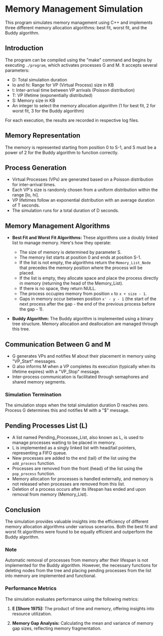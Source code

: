 # Memory Management Simulation

This program simulates memory management using C++ and implements three different memory allocation algorithms: best fit, worst fit, and the Buddy algorithm.

## Introduction
The program can be compiled using the "make" command
and begins by executing `./program`, which activates processes G and M. It accepts several parameters:

- D: Total simulation duration
- lo and hi: Range for VP (Virtual Process) size in KB
- t: Inter-arrival time between VP arrivals (Poisson distribution)
- T: VP lifetime (exponentially distributed)
- S: Memory size in KB
- An integer to select the memory allocation algorithm (1 for best fit, 2 for worst fit, 3 for the Buddy algorithm)

For each execution, the results are recorded in respective log files.

## Memory Representation

The memory is represented starting from position 0 to S-1, and S must be a power of 2 for the Buddy algorithm to function correctly.

## Process Generation

- Virtual Processes (VPs) are generated based on a Poisson distribution for inter-arrival times.
- Each VP's size is randomly chosen from a uniform distribution within the range [lo, hi].
- VP lifetimes follow an exponential distribution with an average duration of T seconds.
- The simulation runs for a total duration of D seconds.

## Memory Management Algorithms

- **Best Fit and Worst Fit Algorithms:** These algorithms use a doubly linked list to manage memory. Here's how they operate:
  
  - The size of memory is determined by parameter S.
  - The memory list starts at position 0 and ends at position S-1.
  - If the list is not empty, the algorithms return the `Memory_List_Node` that precedes the memory position where the process will be placed.
  - If the list is empty, they allocate space and place the process directly in memory (returning the head of the Memory_List).
  - If there is no space, they return NULL.
  - The process occupies memory from position `x` to `x + size - 1`.
  - Gaps in memory occur between position `x' - y - 1` (the start of the next process after the gap - the end of the previous process before the gap - 1).

- **Buddy Algorithm:** The Buddy algorithm is implemented using a binary tree structure. Memory allocation and deallocation are managed through this tree.

## Communication Between G and M

- G generates VPs and notifies M about their placement in memory using "VP_Start" messages.
- G also informs M when a VP completes its execution (typically when its lifetime expires) with a "VP_Stop" message.
- Inter-process communication is facilitated through semaphores and shared memory segments.

### Simulation Termination

The simulation stops when the total simulation duration D reaches zero. Process G determines this and notifies M with a "$" message.

## Pending Processes List (L)

- A list named Pending_Processes_List, also known as L, is used to manage processes waiting to be placed in memory.
- L is implemented as a singly linked list with head/tail pointers, representing a FIFO queue.
- New processes are added to the end (tail) of the list using the `add_process` function.
- Processes are removed from the front (head) of the list using the `pop_process` function.
- Memory allocation for processes is handled externally, and memory is not released when processes are removed from this list.
- Deletion of a process occurs after its lifespan has ended and upon removal from memory (Memory_List).

## Conclusion

The simulation provides valuable insights into the efficiency of different memory allocation algorithms under various scenarios. Both the best fit and worst fit algorithms were found to be equally efficient and outperform the Buddy algorithm.


### Note

Automatic removal of processes from memory after their lifespan is not implemented for the Buddy algorithm. However, the necessary functions for deleting nodes from the tree and placing pending processes from the list into memory are implemented and functional.

### Performance Metrics

The simulation evaluates performance using the following metrics:

1. **E [Shore 1975]:** The product of time and memory, offering insights into resource utilization.

2. **Memory Gap Analysis:** Calculating the mean and variance of memory gap sizes, reflecting memory fragmentation.
